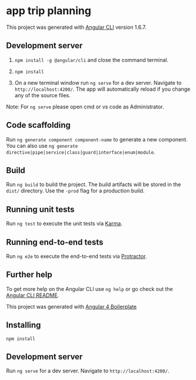 # app trip planning

This project was generated with [Angular CLI](https://github.com/angular/angular-cli) version 1.6.7.

## Development server

1. `npm install -g @angular/cli` and close the command terminal.

2. `npm install` 

3. On a new terminal window run `ng serve` for a dev server. Navigate to `http://localhost:4200/`. The app will automatically reload if you change any of the source files.

Note: For `ng serve` please open cmd or vs code as Administrator. 

## Code scaffolding

Run `ng generate component component-name` to generate a new component. You can also use `ng generate directive|pipe|service|class|guard|interface|enum|module`.

## Build

Run `ng build` to build the project. The build artifacts will be stored in the `dist/` directory. Use the `-prod` flag for a production build.

## Running unit tests

Run `ng test` to execute the unit tests via [Karma](https://karma-runner.github.io).

## Running end-to-end tests

Run `ng e2e` to execute the end-to-end tests via [Protractor](http://www.protractortest.org/).

## Further help

To get more help on the Angular CLI use `ng help` or go check out the [Angular CLI README](https://github.com/angular/angular-cli/blob/master/README.md).


This project was generated with [Angular 4 Boilerplate](https://github.com/mdcuesta/angular-4-boilerplate) 

## Installing
`npm install`

## Development server

Run `ng serve` for a dev server. Navigate to `http://localhost:4200/`.

